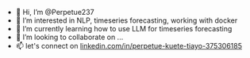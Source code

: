 - 👋 Hi, I’m @Perpetue237
- 👀 I’m interested in NLP, timeseries forecasting, working with docker
- 🌱 I’m currently learning how to use LLM for timeseries forecasting
- 💞️ I’m looking to collaborate on ...
- 📫 let's connect on [linkedin.com/in/perpetue-kuete-tiayo-375306185](https://www.linkedin.com/in/perpetue-kuete-tiayo-375306185?lipi=urn%3Ali%3Apage%3Ad_flagship3_profile_view_base_contact_details%3BTy9yJTmbTAS27PVfKfWOjQ%3D%3D)

<!---
Perpetue237/Perpetue237 is a ✨ special ✨ repository because its `README.md` (this file) appears on your GitHub profile.
You can click the Preview link to take a look at your changes.
--->
